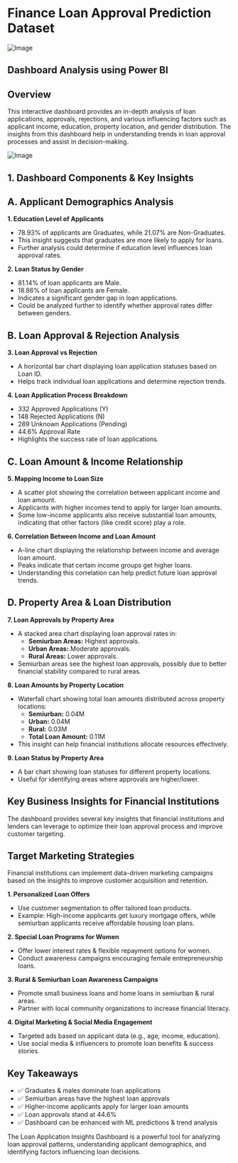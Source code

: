# Finance Loan Approval Prediction Dataset
![Image](https://github.com/user-attachments/assets/640b528f-1903-4592-a73f-3b8d493803ba)

## Dashboard Analysis using Power BI 
## Overview 
This interactive dashboard provides an in-depth analysis of loan applications, approvals, rejections, and various influencing factors such as applicant income, education, property location, and gender distribution. The insights from this dashboard help in understanding trends in loan approval processes and assist in decision-making.

![Image](https://github.com/TaniaAHossain/Loan-Approval-Trends-Insights-in-Azure-Synapse-Analytics/blob/920d9738dc47e071fe6357a163bc5f177fd35a78/Excel-Project-of-Finance-Loan-Approval-Data/Finance%20Loan%20Approval%20Data%20dashboard%20Image.jpg)

## 1. Dashboard Components & Key Insights
## A. Applicant Demographics Analysis
**1. Education Level of Applicants**
* 78.93% of applicants are Graduates, while 21.07% are Non-Graduates.
* This insight suggests that graduates are more likely to apply for loans.
* Further analysis could determine if education level influences loan approval rates.
  
**2. Loan Status by Gender**
* 81.14% of loan applicants are Male.
* 18.86% of loan applicants are Female.
* Indicates a significant gender gap in loan applications.
* Could be analyzed further to identify whether approval rates differ between genders.
  
## B. Loan Approval & Rejection Analysis
**3. Loan Approval vs Rejection**
* A horizontal bar chart displaying loan application statuses based on Loan ID.
* Helps track individual loan applications and determine rejection trends.

**4. Loan Application Process Breakdown**
* 332 Approved Applications (Y)
* 148 Rejected Applications (N)
* 289 Unknown Applications (Pending)
* 44.6% Approval Rate
* Highlights the success rate of loan applications.

## C. Loan Amount & Income Relationship
**5. Mapping Income to Loan Size**
* A scatter plot showing the correlation between applicant income and loan amount.
* Applicants with higher incomes tend to apply for larger loan amounts.
* Some low-income applicants also receive substantial loan amounts, indicating that other factors (like credit score) play a role.

**6. Correlation Between Income and Loan Amount**
* A-line chart displaying the relationship between income and average loan amount.
* Peaks indicate that certain income groups get higher loans.
* Understanding this correlation can help predict future loan approval trends.

## D. Property Area & Loan Distribution
**7. Loan Approvals by Property Area**
* A stacked area chart displaying loan approval rates in:
    - **Semiurban Areas:** Highest approvals.
    - **Urban Areas:** Moderate approvals.
    - **Rural Areas:** Lower approvals.
* Semiurban areas see the highest loan approvals, possibly due to better financial stability compared to rural areas.

**8. Loan Amounts by Property Location**
* Waterfall chart showing total loan amounts distributed across property locations:
   - **Semiurban:** 0.04M
   - **Urban:** 0.04M
   - **Rural:** 0.03M
   - **Total Loan Amount:** 0.11M
* This insight can help financial institutions allocate resources effectively.

**9. Loan Status by Property Area**
* A bar chart showing loan statuses for different property locations.
* Useful for identifying areas where approvals are higher/lower.

## Key Business Insights for Financial Institutions

The dashboard provides several key insights that financial institutions and lenders can leverage to optimize their loan approval process and improve customer targeting.

## Target Marketing Strategies
Financial institutions can implement data-driven marketing campaigns based on the insights to improve customer acquisition and retention.

**1. Personalized Loan Offers**
* Use customer segmentation to offer tailored loan products.
* Example: High-income applicants get luxury mortgage offers, while semiurban applicants receive affordable housing loan plans.
  
**2. Special Loan Programs for Women**
* Offer lower interest rates & flexible repayment options for women.
* Conduct awareness campaigns encouraging female entrepreneurship loans.
  
**3. Rural & Semiurban Loan Awareness Campaigns**
* Promote small business loans and home loans in semiurban & rural areas.
* Partner with local community organizations to increase financial literacy.

**4. Digital Marketing & Social Media Engagement**
* Targeted ads based on applicant data (e.g., age, income, education).
* Use social media & influencers to promote loan benefits & success stories.

  
## Key Takeaways

- ✅ Graduates & males dominate loan applications
- ✅ Semiurban areas have the highest loan approvals
- ✅ Higher-income applicants apply for larger loan amounts
- ✅ Loan approvals stand at 44.6%
- ✅ Dashboard can be enhanced with ML predictions & trend analysis

The Loan Application Insights Dashboard is a powerful tool for analyzing loan approval patterns, understanding applicant demographics, and identifying factors influencing loan decisions.









